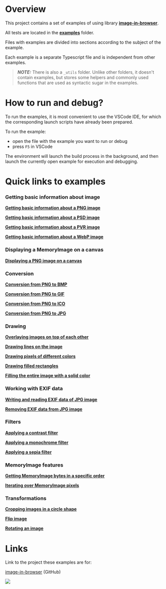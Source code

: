 Overview
========

This project contains a set of examples of using library  [**image-in-browser**](https://github.com/yegor-pelykh/image-in-browser).

All tests are located in the [**examples**](https://github.com/yegor-pelykh/image-in-browser.examples/tree/main/examples) folder.

Files with examples are divided into sections according to the subject of the example.

Each example is a separate Typescript file and is independent from other examples.

> **_NOTE:_**  There is also a `_utils` folder. Unlike other folders, it doesn't contain examples, but stores some helpers and commonly used functions that are used as syntactic sugar in the examples.

How to run and debug?
=====================

To run the examples, it is most convenient to use the VSCode IDE, for which the corresponding launch scripts have already been prepared.

To run the example:
- open the file with the example you want to run or debug
- press `F5` in VSCode

The environment will launch the build process in the background, and then launch the currently open example for execution and debugging.

Quick links to examples
=======================

### Getting basic information about image

[**Getting basic information about a PNG image**](https://github.com/yegor-pelykh/image-in-browser.examples/blob/main/examples/basic-info/png-info.ts)

[**Getting basic information about a PSD image**](https://github.com/yegor-pelykh/image-in-browser.examples/blob/main/examples/basic-info/psd-info.ts)

[**Getting basic information about a PVR image**](https://github.com/yegor-pelykh/image-in-browser.examples/blob/main/examples/basic-info/pvr-info.ts)

[**Getting basic information about a WebP image**](https://github.com/yegor-pelykh/image-in-browser.examples/blob/main/examples/basic-info/webp-info.ts)

### Displaying a MemoryImage on a canvas

[**Displaying a PNG image on a canvas**](https://github.com/yegor-pelykh/image-in-browser.examples/blob/main/examples/canvas/canvas-with-png.ts)

### Conversion

[**Сonversion from PNG to BMP**](https://github.com/yegor-pelykh/image-in-browser.examples/blob/main/examples/conversion/png-to-bmp.ts)

[**Сonversion from PNG to GIF**](https://github.com/yegor-pelykh/image-in-browser.examples/blob/main/examples/conversion/png-to-gif.ts)

[**Сonversion from PNG to ICO**](https://github.com/yegor-pelykh/image-in-browser.examples/blob/main/examples/conversion/png-to-ico.ts)

[**Сonversion from PNG to JPG**](https://github.com/yegor-pelykh/image-in-browser.examples/blob/main/examples/conversion/png-to-jpg.ts)

### Drawing

[**Overlaying images on top of each other**](https://github.com/yegor-pelykh/image-in-browser.examples/blob/main/examples/draw/composite-image.ts)

[**Drawing lines on the image**](https://github.com/yegor-pelykh/image-in-browser.examples/blob/main/examples/draw/draw-line.ts)

[**Drawing pixels of different colors**](https://github.com/yegor-pelykh/image-in-browser.examples/blob/main/examples/draw/draw-pixel.ts)

[**Drawing filled rectangles**](https://github.com/yegor-pelykh/image-in-browser.examples/blob/main/examples/draw/fill-rect.ts)

[**Filling the entire image with a solid color**](https://github.com/yegor-pelykh/image-in-browser.examples/blob/main/examples/draw/fill.ts)

### Working with EXIF data

[**Writing and reading EXIF data of JPG image**](https://github.com/yegor-pelykh/image-in-browser.examples/blob/main/examples/exif-data/exif-jpeg.ts)

[**Removing EXIF data from JPG image**](https://github.com/yegor-pelykh/image-in-browser.examples/blob/main/examples/exif-data/remove-exif-data.ts)

### Filters

[**Applying a contrast filter**](https://github.com/yegor-pelykh/image-in-browser.examples/blob/main/examples/filter/contrast.ts)

[**Applying a monochrome filter**](https://github.com/yegor-pelykh/image-in-browser.examples/blob/main/examples/filter/monochrome.ts)

[**Applying a sepia filter**](https://github.com/yegor-pelykh/image-in-browser.examples/blob/main/examples/filter/sepia.ts)

### MemoryImage features

[**Getting MemoryImage bytes in a specific order**](https://github.com/yegor-pelykh/image-in-browser.examples/blob/main/examples/memory-image/get-bytes.ts)

[**Iterating over MemoryImage pixels**](https://github.com/yegor-pelykh/image-in-browser.examples/blob/main/examples/memory-image/iteration.ts)

### Transformations

[**Cropping images in a circle shape**](https://github.com/yegor-pelykh/image-in-browser.examples/blob/main/examples/transform/copy-crop-circle.ts)

[**Flip image**](https://github.com/yegor-pelykh/image-in-browser.examples/blob/main/examples/transform/copy-flip.ts)

[**Rotating an image**](https://github.com/yegor-pelykh/image-in-browser.examples/blob/main/examples/transform/copy-rotate.ts)

Links
=====

Link to the project these examples are for:

[image-in-browser](https://github.com/yegor-pelykh/image-in-browser) (GitHub)

<a href="https://nodei.co/npm/image-in-browser/"><img src="https://nodei.co/npm/image-in-browser.png"></a>

